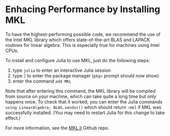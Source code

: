 # Enhacing Performance by Installing MKL

To have the highest-performing possible code, we recommend the use of the Intel MKL library
which offers state-of-the-art BLAS and LAPACK routines for linear algebra. This is especially
true for machines using Intel CPUs.

To install and configure Julia to use MKL, just do the following steps:
1. type `julia` to enter an interactive Julia session
2. type `]` to enter the package manager (`pkg>` prompt should now show)
3. enter the command `add MKL`

Note that after entering this command, the MKL library will be compiled from source on your
machine, which can take quite a long time but only happens once. To check that it worked,
you can enter the Julia commands `using LinearAlgebra; BLAS.vendor()` which should return
`:mkl` if MKL was successfully installed. (You may need to restart Julia for this change
to take effect.)

For more information, see the <a target="_blank" href="https://github.com/JuliaComputing/MKL.jl">MKL.jl</a> Github repo.
